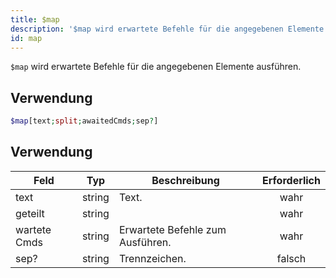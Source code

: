 ```yaml
---
title: $map
description: '$map wird erwartete Befehle für die angegebenen Elemente ausführen.'
id: map
---
```


`$map` wird erwartete Befehle für die angegebenen Elemente ausführen.

## Verwendung

```php
$map[text;split;awaitedCmds;sep?]
```

## Verwendung

| Feld         | Typ    | Beschreibung                     | Erforderlich |
| ------------ | ------ | -------------------------------- |:------------:|
| text         | string | Text.                            |     wahr     |
| geteilt      | string |                                  |     wahr     |
| wartete Cmds | string | Erwartete Befehle zum Ausführen. |     wahr     |
| sep?         | string | Trennzeichen.                    |    falsch    |